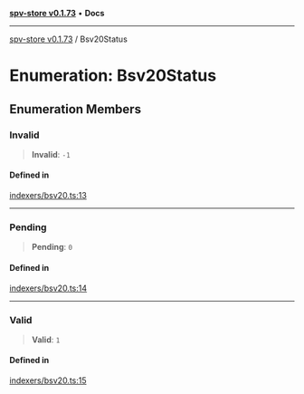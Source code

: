 [**spv-store v0.1.73**](../README.md) • **Docs**

***

[spv-store v0.1.73](../globals.md) / Bsv20Status

# Enumeration: Bsv20Status

## Enumeration Members

### Invalid

> **Invalid**: `-1`

#### Defined in

[indexers/bsv20.ts:13](https://github.com/bitcoin-sv/spv-store/blob/9735342843cd2ea4b04983988f1fa98b59c98947/src/indexers/bsv20.ts#L13)

***

### Pending

> **Pending**: `0`

#### Defined in

[indexers/bsv20.ts:14](https://github.com/bitcoin-sv/spv-store/blob/9735342843cd2ea4b04983988f1fa98b59c98947/src/indexers/bsv20.ts#L14)

***

### Valid

> **Valid**: `1`

#### Defined in

[indexers/bsv20.ts:15](https://github.com/bitcoin-sv/spv-store/blob/9735342843cd2ea4b04983988f1fa98b59c98947/src/indexers/bsv20.ts#L15)
